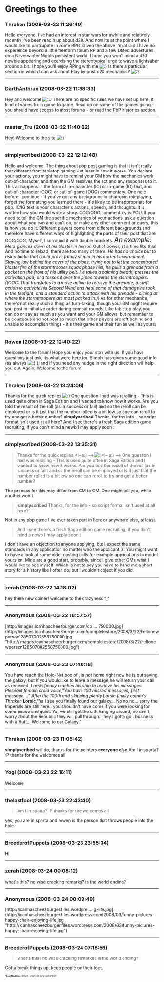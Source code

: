 # Greetings to thee

### **Thraken** (2008-03-22 11:26:40)

Hello everyone,
I've had an interest in star wars for awhile and relatively recently I've been readin up about d20. And now its at the point where I would like to participate in some RPG.
Given the above I'm afraid I have no experience beyond a little freeform forum RP and a few DMed adventures on a Neverwinter Nights persistent world. I hope you won't mind a d20 newbie appearing and exercising the stereotypical urge to wave a lightsaber around a bit.
I hope you'll enjoy RPing with me <!-- s:) -->![:)](https://i.ibb.co/8LPNcWCM/icon-e-smile.gif)<!-- s:) -->
Is there a particular section in which I can ask about Play by post d20 mechanics? <!-- s:? -->![:?](https://i.ibb.co/KcdH3QwT/icon-e-confused.gif)<!-- s:? -->

---

### **DarthAnthrax** (2008-03-22 11:38:33)

Hey and welcome <!-- s:D -->![:D](https://i.ibb.co/MDcFvFDD/icon-e-biggrin.gif)<!-- s:D -->
There are no specific rules we have set up here, it kind of varies from game to game. Read up on some of the games going - you should have access to most forums - or read the PbP histories section.

---

### **master_Tru** (2008-03-22 11:40:22)

Hey! Welcome to the site <!-- s:) -->![:)](https://i.ibb.co/8LPNcWCM/icon-e-smile.gif)<!-- s:) -->

---

### **simplyscribed** (2008-03-22 12:12:48)

Hello and welcome.
The thing about pbp post gaming is that it isn't really that different from tabletop gaming - at least in how it works. You declare your actions, you might have to remind your GM how the mechanics work out-of-character, and then the GM resolves the act and any responses to it.
This all happens in the form of in-character (IC) or in-game (IG) text, and out-of-character (OOC) or out-of-game (OOG) commentary.
One note before I continue - If you've got any background in chatroom roleplaying, forget the formatting you learned there - it's likely to be inappropriate for pbp.
IC/IG text is your character's actions, speech, and thoughts. It is written how you would write a story.
OOC/OOG commentary is YOU. If you need to tell the GM the specific mechanics of your actions, ask a question about what you can and can't do, or make any other comment or query, this is how you do it. Different players come from different backgrounds and therefore have different ways of highlighting the parts of their post that are OOC/OOG. Myself, I surround it with double brackets.
*<span style="font-size: 1.50em;">An example:</span>
Merz glances down at his blaster in horror.* Out of power, at a time like this! And no time to reload, there are too many of them. *He has no choice but to risk a tactic that could prove fatally stupid in his current environment. Staying low behind the cover of the pipes, trying not to let the concentrated blaster fire of the stormtrooper squad phase him, he pulls a grenade from a pocket on the front of his utility belt. He takes a calming breath, presses the activation pad, and tosses it over the pipes towards the stormtroopers.
((OOC: That translates to a move action to retrieve the grenade, a swift action to activate his Second Wind and heal some of that damage he took in the firefight, and a standard action to attack with his grenade - aiming at where the stormtroopers are most packed in.))*
As for other mechanics, there's not really such a thing as turn-taking, though your GM might require you post in initiative order during combat rounds. Like tabletop play, you can do or say as much as you want and your GM allows, but remember to be courteous and not post so much that other players are left behind and unable to accomplish things - it's their game and their fun as well as yours.

---

### **Rowen** (2008-03-22 12:40:22)

Welcome to the forum! Hope you enjoy your stay with us. If you have questions just ask, its what were here for. Simply has given some good info (as always <!-- s;) -->![;)](https://i.ibb.co/GfkGswQC/icon-e-wink.gif)<!-- s;) --> ), and if you need any nudge in the right direction will help you out.
Again, Welcome to the forum!

---

### **Thraken** (2008-03-22 13:24:06)

Thanks for the quick replies <!-- s:) -->![:)](https://i.ibb.co/8LPNcWCM/icon-e-smile.gif)<!-- s:) -->
One question I had was rerolling - This is used quite often in Saga Edition and I wanted to know how it works. Are you told the result of the roll (as in success or fail) and so the reroll can be employed or is it just that the number rolled is a bit low so one can reroll to try and get a better number?
**simplyscribed**
Thanks, for the info - so script format isn't used at all here?
And I see there's a fresh Saga edition game recruiting, if you don't mind a newb I may apply soon :

---

### **simplyscribed** (2008-03-22 13:35:31)

> Thanks for the quick replies &lt;!&ndash; s:) &ndash;&gt;![:)](https://i.ibb.co/8LPNcWCM/icon-e-smile.gif)&lt;!&ndash; s:) &ndash;&gt;
> One question I had was rerolling - This is used quite often in Saga Edition and I wanted to know how it works. Are you told the result of the roll (as in success or fail) and so the reroll can be employed or is it just that the number rolled is a bit low so one can reroll to try and get a better number?

The process for this may differ from GM to GM. One might tell you, while another won't.
> **simplyscribed**
> Thanks, for the info - so script format isn&#39;t used at all here?

Not in any pbp game I've ever taken part in here or anywhere else, at least.
> And I see there&#39;s a fresh Saga edition game recruiting, if you don&#39;t mind a newb I may apply soon :

I don't have an objection to anyone applying, but I expect the same standards in any application no matter who the applicant is. You might want to have a look at some older casting calls for example applications to model yours on. Mine are a good start, probably, since I give other GMs what I would like to see myself. Which is not to say you have to hand me a short story for a history like I often do, but I wouldn't object if you did.

---

### **zerah** (2008-03-22 14:18:02)

hey there new comer! welcome to the crazyness ^_^

---

### **Anonymous** (2008-03-22 18:57:57)

<!-- m -->[http://images.icanhascheezburger.com/co &#8230; 750000.jpg](http://images.icanhascheezburger.com/completestore/2008/3/22/hellonewperson128507002558750000.jpg "http://images.icanhascheezburger.com/completestore/2008/3/22/hellonewperson128507002558750000.jpg")<!-- m -->

---

### **Anonymous** (2008-03-23 07:40:18)

You have reach the Holo-Net box of , is not home right now he is out saving the galaxy, but if you would like to leave a message he will return your call as received.
*Lorsic finally reaches his ship to retrieve his messages*
*Pleseant female droid voice,"You have 100 missed messages, first message…."*
*After the 100th and skipping plenty Lorsic finally comm's Thraken*
**Lorsic**,"Ya I see you finally found our galaxy… No no no… sorry the Imperials are still here.. you shouldn't have come if you were looking for some peace and quiet. Ya, we still got the sith hanging around, no don't worry about the Republic they will pull through… hey I gotta go.. business with a Hutt… Welcome to our Galaxy."

---

### **Thraken** (2008-03-23 11:05:42)

**simplyscribed**
will do, thanks for the pointers
**everyone else**
Am I in sparta? :P thanks for the welcomes all

---

### **Yogi** (2008-03-23 22:16:11)

Welcome

---

### **thelastfool** (2008-03-23 22:43:40)

> Am I in sparta? :P thanks for the welcomes all

yes, you are in sparta and rowen is the person that throws people into the hole

---

### **BreederofPuppets** (2008-03-23 23:55:34)

Hi

---

### **zerah** (2008-03-24 00:08:12)

what's this? no wise cracking remarks? is the world ending?

---

### **Anonymous** (2008-03-24 00:09:49)

<!-- m -->[http://icanhascheezburger.files.wordpre &#8230; g-life.jpg](http://icanhascheezburger.files.wordpress.com/2008/03/funny-pictures-happy-chair-enjoying-life.jpg "http://icanhascheezburger.files.wordpress.com/2008/03/funny-pictures-happy-chair-enjoying-life.jpg")<!-- m -->

---

### **BreederofPuppets** (2008-03-24 07:18:56)

> what&#39;s this? no wise cracking remarks? is the world ending?

Gotta break things up, keep people on their toes.



<span style="font-size: 0.5em;">***Last Modified**: 4.0.28 - *2025-06-02 21:38:10 EDT*</span>